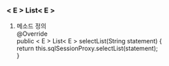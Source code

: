 <h3>< E > List< E ></h3>
  
  1. 메소드 정의<br>
@Override<br>
  public < E > List< E > selectList(String statement) {<br>
    return this.sqlSessionProxy.selectList(statement);<br>
  }
